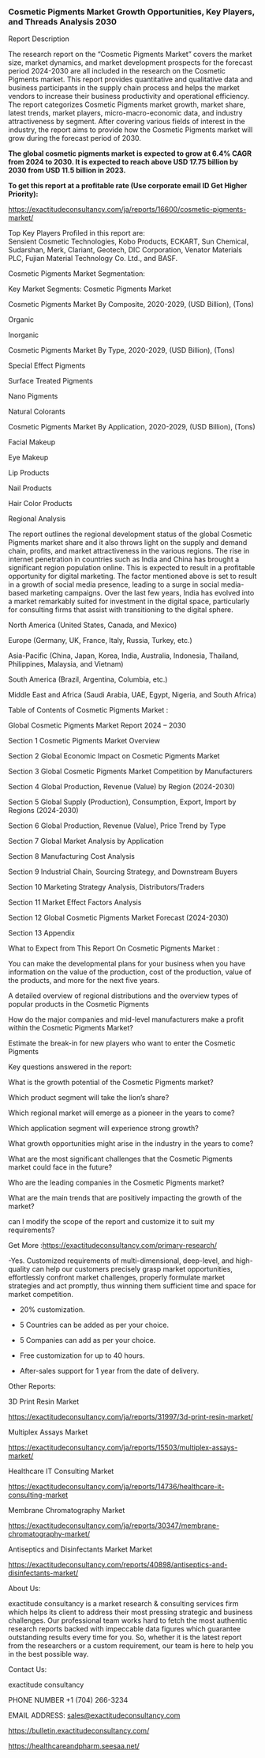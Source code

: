 ### Cosmetic Pigments Market Growth Opportunities, Key Players, and Threads Analysis 2030

Report Description

The research report on the “Cosmetic Pigments Market” covers the market size, market dynamics, and market development prospects for the forecast period 2024-2030 are all included in the research on the Cosmetic Pigments market. This report provides quantitative and qualitative data and business participants in the supply chain process and helps the market vendors to increase their business productivity and operational efficiency. The report categorizes Cosmetic Pigments market growth, market share, latest trends, market players, micro-macro-economic data, and industry attractiveness by segment. After covering various fields of interest in the industry, the report aims to provide how the Cosmetic Pigments market will grow during the forecast period of 2030.

**The global cosmetic pigments market is expected to grow at 6.4% CAGR from 2024 to 2030. It is expected to reach above USD 17.75 billion by 2030 from USD 11.5 billion in 2023.**

**To get this report at a profitable rate (Use corporate email ID Get Higher Priority):**

https://exactitudeconsultancy.com/ja/reports/16600/cosmetic-pigments-market/

Top Key Players Profiled in this report are:                                                                               
Sensient Cosmetic Technologies, Kobo Products, ECKART, Sun Chemical, Sudarshan, Merk, Clariant, Geotech, DIC Corporation, Venator Materials PLC, Fujian Material Technology Co. Ltd., and BASF.

Cosmetic Pigments Market Segmentation:

Key Market Segments: Cosmetic Pigments Market

Cosmetic Pigments Market By Composite, 2020-2029, (USD Billion), (Tons)

Organic

Inorganic

Cosmetic Pigments Market By Type, 2020-2029, (USD Billion), (Tons)

Special Effect Pigments

Surface Treated Pigments

Nano Pigments

Natural Colorants

Cosmetic Pigments Market By Application, 2020-2029, (USD Billion), (Tons)

Facial Makeup

Eye Makeup

Lip Products

Nail Products

Hair Color Products

Regional Analysis

The report outlines the regional development status of the global Cosmetic Pigments market share and it also throws light on the supply and demand chain, profits, and market attractiveness in the various regions. The rise in internet penetration in countries such as India and China has brought a significant region population online. This is expected to result in a profitable opportunity for digital marketing. The factor mentioned above is set to result in a growth of social media presence, leading to a surge in social media-based marketing campaigns. Over the last few years, India has evolved into a market remarkably suited for investment in the digital space, particularly for consulting firms that assist with transitioning to the digital sphere.

North America (United States, Canada, and Mexico)

Europe (Germany, UK, France, Italy, Russia, Turkey, etc.)

Asia-Pacific (China, Japan, Korea, India, Australia, Indonesia, Thailand, Philippines, Malaysia, and Vietnam)

South America (Brazil, Argentina, Columbia, etc.)

Middle East and Africa (Saudi Arabia, UAE, Egypt, Nigeria, and South Africa)

Table of Contents of Cosmetic Pigments Market :

Global Cosmetic Pigments Market Report 2024 – 2030

Section 1 Cosmetic Pigments Market Overview

Section 2 Global Economic Impact on Cosmetic Pigments Market

Section 3 Global Cosmetic Pigments Market Competition by Manufacturers

Section 4 Global Production, Revenue (Value) by Region (2024-2030)

Section 5 Global Supply (Production), Consumption, Export, Import by Regions (2024-2030)

Section 6 Global Production, Revenue (Value), Price Trend by Type

Section 7 Global Market Analysis by Application

Section 8 Manufacturing Cost Analysis

Section 9 Industrial Chain, Sourcing Strategy, and Downstream Buyers

Section 10 Marketing Strategy Analysis, Distributors/Traders

Section 11 Market Effect Factors Analysis

Section 12 Global Cosmetic Pigments Market Forecast (2024-2030)

Section 13 Appendix

What to Expect from This Report On Cosmetic Pigments Market :

You can make the developmental plans for your business when you have information on the value of the production, cost of the production, value of the products, and more for the next five years.

A detailed overview of regional distributions and the overview types of popular products in the Cosmetic Pigments

How do the major companies and mid-level manufacturers make a profit within the Cosmetic Pigments Market?

Estimate the break-in for new players who want to enter the Cosmetic Pigments

Key questions answered in the report:

What is the growth potential of the Cosmetic Pigments market?

Which product segment will take the lion’s share?

Which regional market will emerge as a pioneer in the years to come?

Which application segment will experience strong growth?

What growth opportunities might arise in the industry in the years to come?

What are the most significant challenges that the Cosmetic Pigments market could face in the future?

Who are the leading companies in the Cosmetic Pigments market?

What are the main trends that are positively impacting the growth of the market?

can I modify the scope of the report and customize it to suit my requirements?

Get More :https://exactitudeconsultancy.com/primary-research/

-Yes. Customized requirements of multi-dimensional, deep-level, and high-quality can help our customers precisely grasp market opportunities, effortlessly confront market challenges, properly formulate market strategies and act promptly, thus winning them sufficient time and space for market competition.

- 20% customization.

- 5 Countries can be added as per your choice.

- 5 Companies can add as per your choice.

- Free customization for up to 40 hours.

- After-sales support for 1 year from the date of delivery.

Other Reports:

3D Print Resin  Market

https://exactitudeconsultancy.com/ja/reports/31997/3d-print-resin-market/

Multiplex Assays  Market

https://exactitudeconsultancy.com/ja/reports/15503/multiplex-assays-market/

Healthcare IT Consulting  Market

https://exactitudeconsultancy.com/ja/reports/14736/healthcare-it-consulting-market

Membrane Chromatography  Market

https://exactitudeconsultancy.com/ja/reports/30347/membrane-chromatography-market/

Antiseptics and Disinfectants Market Market

https://exactitudeconsultancy.com/reports/40898/antiseptics-and-disinfectants-market/

About Us:

exactitude consultancy is a market research & consulting services firm which helps its client to address their most pressing strategic and business challenges. Our professional team works hard to fetch the most authentic research reports backed with impeccable data figures which guarantee outstanding results every time for you. So, whether it is the latest report from the researchers or a custom requirement, our team is here to help you in the best possible way.

Contact Us:

exactitude consultancy

PHONE NUMBER +1 (704) 266-3234

EMAIL ADDRESS: sales@exactitudeconsultancy.com

https://bulletin.exactitudeconsultancy.com/

https://healthcareandpharm.seesaa.net/
